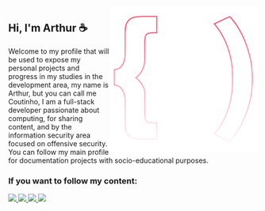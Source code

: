 <img src="logo.svg" width="300px" min-width="300px" max-width="300px" align="right" alt="Logo">

<h2>Hi, I'm Arthur ☕</h2>

<p>Welcome to my profile that will be used to expose my personal projects and progress in my studies in the development area, my name is Arthur, but you can call me Coutinho, I am a full-stack developer passionate about computing, for sharing content, and by the information security area focused on offensive security. You can follow my main profile for documentation projects with socio-educational purposes. </p>

<h3>If you want to follow my content:</h3> 

<div align="left">

   <a href="https://github.com/arthurspk" alt="Github">
    <img src="https://img.shields.io/badge/-Github-5865F2?style=for-the-badge&logo=Github&logoColor=FFF"/>
  </a>
  
  <a href="https://www.linkedin.com/in/arthurspk/" alt="Linkedin">
    <img src="https://img.shields.io/badge/-Linkedin-blue?style=for-the-badge&logo=Linkedin&logoColor=FFF"/>
  </a>

  <a href="https://discord.gg/NbMQUPjHz7" alt="Discord">
    <img src="https://img.shields.io/badge/-Discord-5865F2?style=for-the-badge&logo=Discord&logoColor=FFF"/>
  </a>
  
   <a href="https://t.me/arthurguiadev" alt="Telegram">
    <img src="https://img.shields.io/badge/Telegram-2CA5E0?style=for-the-badge&logo=telegram&logoColor=white"/>
  </a>

</div>
